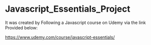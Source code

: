 # Javascript_Essentials_Project
It was created by Following a Javascript course on Udemy via the link Provided below:

https://www.udemy.com/course/javascript-essentials/

